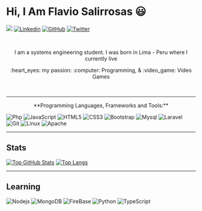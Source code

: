 # Hi, I Am Flavio Salirrosas :smiley:

![](https://visitor-badge.glitch.me/badge?page_id=govydev.govydev)
[![Linkedin](https://img.shields.io/badge/-Linkedin-blue?style=flat-square&logo=Linkedin&logoColor=white&link=https://www.linkedin.com/in/flavio-salirrosas-llamocuro-1bbb52144/)](https://www.linkedin.com/in/flavio-salirrosas-llamocuro-1bbb52144/)
[![GitHub](https://img.shields.io/badge/-GitHub-181717?style=flat-square&logo=github&logoColor=white&link=https://github.com/govydev)](https://github.com/govydev)
[![Twitter](https://img.shields.io/badge/-Twitter-blue?style=flat-square&logo=Twitter&logoColor=white&link=https://www.twitter.com/in/govydev/)](https://twitter.com/govydev)

<br />
<p align="center">I am a systems engineering student. I was born in Lima - Peru where I currently live</p>
<p align="center"> :heart_eyes: my passion: :computer: Programming, & :video_game: Video Games </p>

<br />



<hr />


<p align="center">**Programming Languages, Frameworks and Tools:**</p>

![Php](https://img.shields.io/badge/-Php-563D7C?style=or-the-badge-square&logo=php)
![JavaScript](https://img.shields.io/badge/-JavaScript-black?style=flat-square&logo=javascript)
![HTML5](https://img.shields.io/badge/-HTML5-E34F26?style=flat-square&logo=html5&logoColor=white)
![CSS3](https://img.shields.io/badge/-CSS3-1572B6?style=flat-square&logo=css3)
![Bootstrap](https://img.shields.io/badge/-Bootstrap-darkblue?style=flat-square&logo=bootstrap)
![Mysql](https://img.shields.io/badge/Mysql-white?style=or-the-badge-square&logo=mysql)
![Laravel](https://img.shields.io/badge/-Laravel-red?style=or-the-badge-square&logo=laravel&logoColor=white)
![Git](https://img.shields.io/badge/-Git-black?style=or-the-badge-square&logo=git)
![Linux](https://img.shields.io/badge/-linux-white?style=or-the-badge-square&logo=linux&logoColor=black)
![Apache](https://img.shields.io/badge/-apache-af0744?style=or-the-badge-square&logo=apache&logoColor=violet)

<hr />

## Stats

[![Top GitHub Stats](https://github-readme-stats.vercel.app/api?username=govydev&show_icons=true&theme=gotham)](https://github.com/govydev/govydev)
[![Top Langs](https://github-readme-stats.vercel.app/api/top-langs/?username=govydev&layout=compact&theme=gotham)](https://github.com/govydev/govydev)
<hr />

## Learning

![Nodejs](https://img.shields.io/badge/-Nodejs-black?style=flat-square&logo=Node.js)
![MongoDB](https://img.shields.io/badge/-MongoDB-black?style=flat-square&logo=mongodb)
![FireBase](https://img.shields.io/badge/-FireBase-black?style=flat-square&logo=firebase)
![Python](https://img.shields.io/badge/-Python-black?style=flat-square&logo=python)
![TypeScript](https://img.shields.io/badge/-Typescript-black?style=flat-square&logo=typescript)

<!-- <hr />

## Follow Me:

[![Linkedin](https://img.shields.io/badge/-Linkedin-blue?style=flat-square&logo=Linkedin&logoColor=white&link=https://www.linkedin.com/in/flavio-salirrosas-llamocuro-1bbb52144/)](https://www.linkedin.com/in/flavio-salirrosas-llamocuro-1bbb52144/)
[![GitHub](https://img.shields.io/badge/-GitHub-181717?style=flat-square&logo=github&logoColor=white&link=https://github.com/govydev)](https://github.com/govydev)
[![Facebook](https://img.shields.io/badge/-Facebook-077bab?style=flat-square&logo=facebook&logoColor=white&link=https://www.facebook.com/flavio.salirrosasllamocuro)](https://www.facebook.com/flavio.salirrosasllamocuro)
[![Twitter](https://img.shields.io/badge/-Twitter-blue?style=flat-square&logo=Twitter&logoColor=white&link=https://www.twitter.com/in/govydev/)](https://twitter.com/govydev)
 -->

